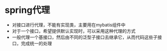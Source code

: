 # spring代理
* 对接口进行代理，不能有实现类，主要用在mybatis组件中
* 对于一个接口，希望提供默认实现时，可以采用这种代理的方式
* 一般代理一个基接口，然后由不同的泛型子接口去继承它，从而代码这些子接口，完成统一的处理